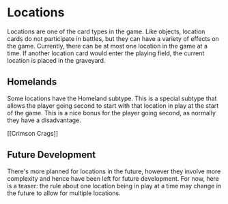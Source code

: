# Locations

Locations are one of the card types in the game. Like objects, location cards do not participate in battles, but they can have a variety of effects on the game. Currently, there can be at most one location in the game at a time. If another location card would enter the playing field, the current location is placed in the graveyard.

[//]: # "one for both players? what if you're second player, and oponent t1 plays one? you loose the advantage? and what if you energize one?"

## Homelands

Some locations have the Homeland subtype. This is a special subtype that allows the player going second to start with that location in play at the start of the game. This is a nice bonus for the player going second, as normally they have a disadvantage.

[[Crimson Crags]]

## Future Development

There's more planned for locations in the future, however they involve more complexity and hence have been left for future development. For now, here is a teaser: the rule about one location being in play at a time may change in the future to allow for multiple locations.
